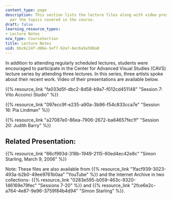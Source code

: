 ```yaml
---
content_type: page
description: This section lists the lecture files along with video presentations as
  per the topics covered in the course.
draft: false
learning_resource_types:
- Lecture Notes
ocw_type: CourseSection
title: Lecture Notes
uid: bbc6c24f-d86e-5ef7-92e7-6ec6a5e580a8
---
```

In addition to attending regularly scheduled lectures, students were encouraged to participate in the Center for Advanced Visual Studies (CAVS) lecture series by attending three lectures. In this series, three artists spoke about their recent work. Video of their presentations are available below.

{{% resource_link "fa033d5f-dbc2-8d58-b9a7-f012cd451148" "Session 7: Vito Acconci Studio" %}}

{{% resource_link "097ecc9f-e235-a90a-3b96-f54c833cca7e" "Session 16: Pia Lindman" %}}

{{% resource_link "a27087e0-86ea-7906-2672-ba64657fec1f" "Session 20: Judith Barry" %}}

## Related Presentation:

{{% resource_link "66cf993d-318b-1949-2115-60ed4ec42e8c" "Simon Starling, March 9, 2006" %}}

Note: These files are also available from {{% resource_link "1facf939-3023-493a-b2b0-49ee9761b0aa" "YouTube" %}} and the Internet Archive in two collections- {{% resource_link "0283e595-b059-463c-9320-146169e79fec" "Sessions 7-20" %}} and {{% resource_link "2fce6e2c-a764-4e87-9e96-3759f84b4d94" "Simon Starling" %}}.